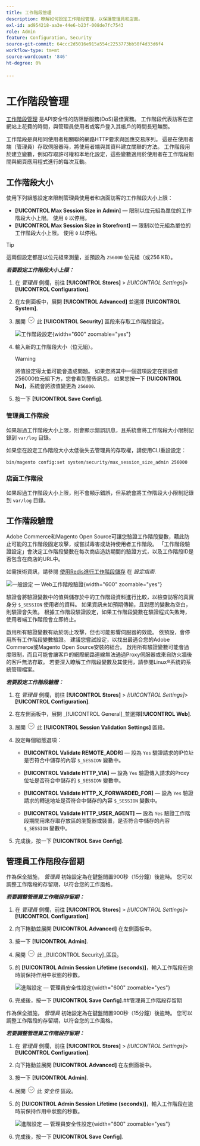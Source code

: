 ```yaml
---
title: 工作階段管理
description: 瞭解如何設定工作階段管理，以保護管理員和店面。
exl-id: ad954218-aa3e-44e6-b23f-008de7fc7543
role: Admin
feature: Configuration, Security
source-git-commit: 64ccc2d5016e915a554c2253773bb50f4d33d6f4
workflow-type: tm+mt
source-wordcount: '846'
ht-degree: 0%

---
```


# 工作階段管理

[工作階段管理](https://cheatsheetseries.owasp.org/cheatsheets/Session_Management_Cheat_Sheet.html) 是API安全性的防阻斷服務(DoS)最佳實務。 工作階段代表訪客在您網站上花費的時間，與管理員使用者或客戶登入其帳戶的時間長短無關。

工作階段是與相同使用者相關聯的網路HTTP要求與回應交易序列。 這是在使用者端（管理員）存取伺服器時，將使用者端與其資料建立關聯的方法。 工作階段用於建立變數，例如存取許可權和本地化設定，這些變數適用於使用者在工作階段期間與網頁應用程式進行的每次互動。

## 工作階段大小

使用下列組態設定來限制管理員使用者和店面訪客的工作階段大小上限：

- **[!UICONTROL Max Session Size in Admin]** — 限制以位元組為單位的工作階段大小上限。 使用 `0` 以停用。
- **[!UICONTROL Max Session Size in Storefront]** — 限制以位元組為單位的工作階段大小上限。 使用 `0` 以停用。

>[!TIP]
>
>這兩個設定都是以位元組來測量，並預設為 `256000` 位元組（或256 KB）。

**_若要設定工作階段大小上限：_**

1. 在 _管理員_ 側欄，前往 **[!UICONTROL Stores]**  > _[!UICONTROL Settings]_>**[!UICONTROL Configuration]**.

1. 在左側面板中，展開 **[!UICONTROL Advanced]** 並選擇 **[!UICONTROL System]**.

1. 展開 ![展開選擇器](../assets/icon-display-expand.png) 此 **[!UICONTROL Security]** 區段來存取工作階段設定。

   ![工作階段設定](../configuration-reference/advanced/assets/system-security.png){width="600" zoomable="yes"}

1. 輸入新的工作階段大小（位元組）。

   >[!WARNING]
   >
   >將值設定得太低可能會造成問題。 如果您將其中一個選項設定在預設值256000位元組下方，您會看到警告訊息。 如果您按一下 **[!UICONTROL No]**，系統會將該值變更為 `256000`.

1. 按一下 **[!UICONTROL Save Config]**.

### 管理員工作階段

如果超過工作階段大小上限，則會顯示錯誤訊息，且系統會將工作階段大小限制記錄到 `var/log` 目錄。

如果您在設定工作階段大小太低後失去管理員的存取權，請使用CLI重設設定：

```bash
bin/magento config:set system/security/max_session_size_admin 256000
```

### 店面工作階段

如果超過工作階段大小上限，則不會顯示錯誤，但系統會將工作階段大小限制記錄到 `var/log` 目錄。

## 工作階段驗證

Adobe Commerce和Magento Open Source可讓您驗證工作階段變數，藉此防止可能的工作階段固定攻擊，或嘗試毒害或劫持使用者工作階段。 「工作階段驗證設定」會決定工作階段變數在每次商店造訪期間的驗證方式，以及工作階段ID是否包含在商店的URL中。

如需技術資訊，請參閱 [使用Redis進行工作階段儲存](https://experienceleague.adobe.com/docs/commerce-operations/configuration-guide/cache/redis/redis-session.html) 在 _設定指南_.

![一般設定 — Web工作階段驗證](../configuration-reference/general/assets/web-session-validation-settings.png){width="600" zoomable="yes"}

驗證會將驗證變數中的值與儲存於中的工作階段資料進行比較，以檢查訪客的真實身分 `$_SESSION` 使用者的資料。 如果資訊未如預期傳輸，且對應的變數為空白，則驗證會失敗。 根據工作階段驗證設定，如果工作階段變數在驗證程式失敗時，使用者端工作階段會立即終止。

啟用所有驗證變數有助於防止攻擊，但也可能影響伺服器的效能。 依預設，會停用所有工作階段變數驗證。 建議您嘗試設定，以找出最適合您的Adobe Commerce或Magento Open Source安裝的組合。 啟用所有驗證變數可能會過度限制，而且可能會讓客戶的網際網路連線無法通過Proxy伺服器或來自防火牆後的客戶無法存取。 若要深入瞭解工作階段變數及其使用，請參閱Linux®系統的系統管理檔案。

**_若要設定工作階段驗證：_**

1. 在 _管理員_ 側欄，前往  **[!UICONTROL Stores]** > _[!UICONTROL Settings]_>**[!UICONTROL Configuration]**.

1. 在左側面板中，展開 _[!UICONTROL General]_並選擇&#x200B;**[!UICONTROL Web]**.

1. 展開 ![展開選擇器](../assets/icon-display-expand.png) 此 **[!UICONTROL Session Validation Settings]** 區段。

1. 設定每個組態選項：

   - **[!UICONTROL Validate REMOTE_ADDR]**  — 設為 `Yes` 驗證請求的IP位址是否符合中儲存的內容 `$_SESSION` 變數中。

   - **[!UICONTROL Validate HTTP_VIA]**  — 設為 `Yes` 驗證傳入請求的Proxy位址是否符合中儲存的 `$_SESSION` 變數中。

   - **[!UICONTROL Validate HTTP_X_FORWARDED_FOR]**  — 設為 `Yes` 驗證請求的轉送地址是否符合中儲存的內容 `$_SESSION` 變數中。

   - **[!UICONTROL Validate HTTP_USER_AGENT]**  — 設為 `Yes` 驗證工作階段期間用來存取存放區的瀏覽器或裝置，是否符合中儲存的內容 `$_SESSION` 變數中。

1. 完成後，按一下 **[!UICONTROL Save Config]**.

## 管理員工作階段存留期

作為保全措施， _管理員_ 初始設定為在鍵盤閒置900秒（15分鐘）後逾時。 您可以調整工作階段的存留期，以符合您的工作風格。

**_若要調整管理員工作階段存留期：_**

1. 在 _管理員_ 側欄，前往 **[!UICONTROL Stores]** > _[!UICONTROL Settings]_>**[!UICONTROL Configuration]**.

1. 向下捲動並展開 **[!UICONTROL Advanced]** 在左側面板中。

1. 按一下 **[!UICONTROL Admin]**.

1. 展開 ![展開選擇器](../assets/icon-display-expand.png) 此 _[!UICONTROL Security]_區段。

1. 的 **[!UICONTROL Admin Session Lifetime (seconds)]**，輸入工作階段在逾時前保持作用中狀態的秒數。

   ![進階設定 — 管理員安全性設定](../configuration-reference/advanced/assets/admin-security.png){width="600" zoomable="yes"}

1. 完成後，按一下 **[!UICONTROL Save Config]**.##管理員工作階段存留期

作為保全措施， _管理員_ 初始設定為在鍵盤閒置900秒（15分鐘）後逾時。 您可以調整工作階段的存留期，以符合您的工作風格。

**_若要調整管理員工作階段存留期：_**

1. 在 _管理員_ 側欄，前往 **[!UICONTROL Stores]** > _[!UICONTROL Settings]_>**[!UICONTROL Configuration]**.

1. 向下捲動並展開 **[!UICONTROL Advanced]** 在左側面板中。

1. 按一下 **[!UICONTROL Admin]**.

1. 展開 ![展開選擇器](../assets/icon-display-expand.png) 此 _安全性_ 區段。

1. 的 **[!UICONTROL Admin Session Lifetime (seconds)]**，輸入工作階段在逾時前保持作用中狀態的秒數。

   ![進階設定 — 管理員安全性設定](../configuration-reference/advanced/assets/admin-security.png){width="600" zoomable="yes"}

1. 完成後，按一下 **[!UICONTROL Save Config]**.
